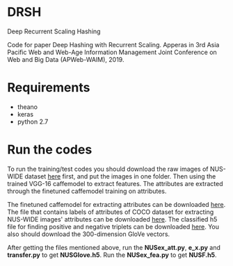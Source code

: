 # DRSH
Deep Recurrent Scaling Hashing

Code for paper Deep Hashing with Recurrent Scaling. Apperas in 3rd Asia Pacific Web and Web-Age Information Management Joint Conference on Web and Big Data (APWeb-WAIM), 2019.

# Requirements
* theano
* keras
* python 2.7

# Run the codes
To run the training/test codes you should download the raw images of NUS-WIDE dataset [here](https://drive.google.com/file/d/0B7IzDz-4yH_HMFdiSE44R1lselE/view?usp=sharing) first, and put the images in one folder. Then using the trained VGG-16 caffemodel to extract features. The attributes are extracted through the finetuned caffemodel training on attributes.

The finetuned caffemodel for extracting attributes can be downloaded [here](https://drive.google.com/open?id=1oV489jhiiTspdPlv4D2zTTYHyxtZctC0 "With a Title"). The file that contains labels of attributes of COCO dataset for extracting NUS-WIDE images' attributes can be downloaded [here](https://drive.google.com/open?id=1aZezvxZmCIXogpTqyJbqMQrERVvZFnXD "With a Title"). The classified h5 file for finding positive and negative triplets can be downloaded [here](https://drive.google.com/open?id=1D78n_zBaDe494RgmsqkR7HIbPok8R_s8 "With a Title"). You also should download the 300-dimension GloVe vectors.

After getting the files mentioned above, run the __NUSex_att.py__, __e_x.py__ and __transfer.py__ to get __NUSGlove.h5__. Run the __NUSex_fea.py__ to get __NUSF.h5__.
